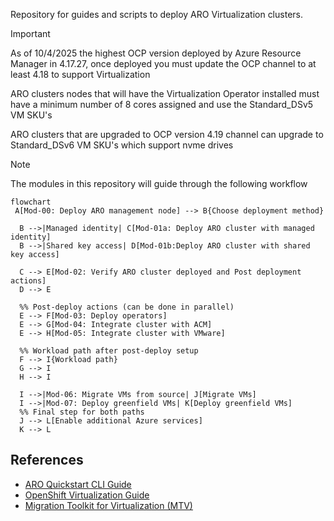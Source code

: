 Repository for guides and scripts to deploy ARO Virtualization clusters.

> [!IMPORTANT]  
> As of 10/4/2025 the highest OCP version deployed by Azure Resource Manager in 4.17.27, once deployed you must update the OCP channel to at least 4.18 to support Virtualization
> 
> ARO clusters nodes that will have the Virtualization Operator installed must have a minimum number of 8 cores assigned and use the Standard_DSv5 VM SKU's
> 
> ARO clusters that are upgraded to OCP version 4.19 channel can upgrade to Standard_DSv6 VM SKU's which support nvme drives

> [!NOTE] 
> The modules in this repository will guide through the following workflow
```mermaid
flowchart
 A[Mod-00: Deploy ARO management node] --> B{Choose deployment method}

  B -->|Managed identity| C[Mod-01a: Deploy ARO cluster with managed identity]
  B -->|Shared key access| D[Mod-01b:Deploy ARO cluster with shared key access]

  C --> E[Mod-02: Verify ARO cluster deployed and Post deployment actions]
  D --> E

  %% Post-deploy actions (can be done in parallel)
  E --> F[Mod-03: Deploy operators]
  E --> G[Mod-04: Integrate cluster with ACM]
  E --> H[Mod-05: Integrate cluster with VMware]

  %% Workload path after post-deploy setup
  F --> I{Workload path}
  G --> I
  H --> I

  I -->|Mod-06: Migrate VMs from source| J[Migrate VMs]
  I -->|Mod-07: Deploy greenfield VMs| K[Deploy greenfield VMs]
  %% Final step for both paths
  J --> L[Enable additional Azure services]
  K --> L
```
## References

- [ARO Quickstart CLI Guide](https://review.learn.microsoft.com/en-us/azure/openshift/create-cluster?branch=main&pivots=aro-azure-cli)
- [OpenShift Virtualization Guide](https://review.learn.microsoft.com/en-us/azure/openshift/howto-create-openshift-virtualization?branch=main)
- [Migration Toolkit for Virtualization (MTV)](https://docs.redhat.com/en/documentation/migration_toolkit_for_virtualization/2.8)


